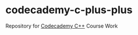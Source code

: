 # codecademy-c-plus-plus
Repository for [Codecademy C++](https://www.codecademy.com/learn/learn-c-plus-plus) Course Work
